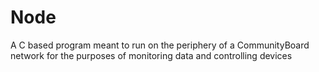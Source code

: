 # Node
A C based program meant to run on the periphery of a CommunityBoard network for the purposes of monitoring data and controlling devices
